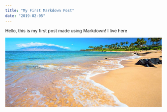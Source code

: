 ```yaml
---
title: "My First Markdown Post"
date: "2019-02-05"
---
```


Hello, this is my first post made using Markdown!
I live here

![Maui Beach](maui-beach.jpg)
